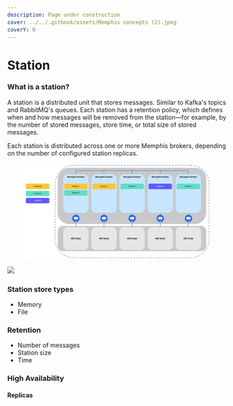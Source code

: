 ```yaml
---
description: Page under construction
cover: ../../.gitbook/assets/Memphis concepts (2).jpeg
coverY: 0
---
```


# Station

### What is a station?

A station is a distributed unit that stores messages. Similar to Kafka's topics and RabbitMQ's queues. Each station has a retention policy, which defines when and how messages will be removed from the station—for example, by the number of stored messages, store time, or total size of stored messages.

Each station is distributed across one or more Memphis brokers, depending on the number of configured station replicas.

<figure><img src="../../.gitbook/assets/station.jpeg" alt=""><figcaption></figcaption></figure>

![](<../../.gitbook/assets/station\_2 (1).jpeg>)

### Station store types

* Memory
* File

### Retention

* Number of messages
* Station size
* Time

### High Availability

#### Replicas





